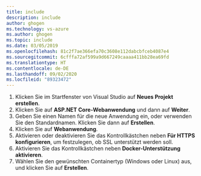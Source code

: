 ```yaml
---
title: include
description: include
author: ghogen
ms.technology: vs-azure
ms.author: ghogen
ms.topic: include
ms.date: 03/05/2019
ms.openlocfilehash: 81c2f7ae366efa70c3608e112dabcbfceb4087e4
ms.sourcegitcommit: 6cfffa72af599a9d667249caaaa411bb28ea69fd
ms.translationtype: HT
ms.contentlocale: de-DE
ms.lasthandoff: 09/02/2020
ms.locfileid: "89323472"
---
```

1. Klicken Sie im Startfenster von Visual Studio auf **Neues Projekt erstellen**.
1. Klicken Sie auf **ASP.NET Core-Webanwendung** und dann auf **Weiter**.
1. Geben Sie einen Namen für die neue Anwendung ein, oder verwenden Sie den Standardnamen. Klicken Sie dann auf **Erstellen**.
1. Klicken Sie auf **Webanwendung**.
1. Aktivieren oder deaktivieren Sie das Kontrollkästchen neben **Für HTTPS konfigurieren**, um festzulegen, ob SSL unterstützt werden soll.
1. Aktivieren Sie das Kontrollkästchen neben **Docker-Unterstützung aktivieren**.
1. Wählen Sie den gewünschten Containertyp (Windows oder Linux) aus, und klicken Sie auf **Erstellen**.

